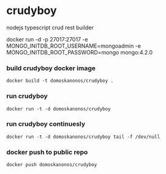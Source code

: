 # crudyboy
nodejs typescript crud rest builder

docker run -d -p 27017:27017 -e MONGO_INITDB_ROOT_USERNAME=mongoadmin -e MONGO_INITDB_ROOT_PASSWORD=mongo mongo:4.2.0






### build crudyboy docker image
    docker build -t domoskanonos/crudyboy .

### run crudyboy
    docker run -t -d domoskanonos/crudyboy

### run crudyboy continuesly
    docker run -t -d domoskanonos/crudyboy tail -f /dev/null

### docker push to public repo
    docker push domoskanonos/crudyboy